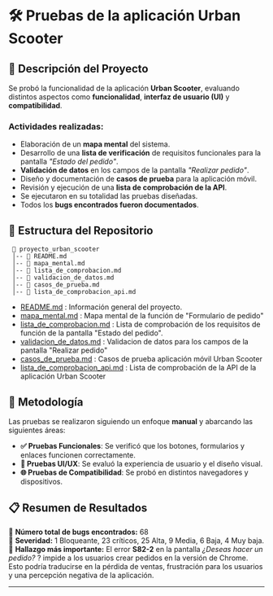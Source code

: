# 🛠 Pruebas de la aplicación Urban Scooter

## 📌 Descripción del Proyecto
Se probó la funcionalidad de la aplicación **Urban Scooter**, evaluando distintos aspectos como **funcionalidad**, **interfaz de usuario (UI)** y **compatibilidad**.

### Actividades realizadas:

- Elaboración de un **mapa mental** del sistema.
- Desarrollo de una **lista de verificación** de requisitos funcionales para la pantalla *"Estado del pedido"*.
- **Validación de datos** en los campos de la pantalla *"Realizar pedido"*.
- Diseño y documentación de **casos de prueba** para la aplicación móvil.
- Revisión y ejecución de una **lista de comprobación de la API**.
- Se ejecutaron en su totalidad las pruebas diseñadas.
- Todos los **bugs encontrados fueron documentados**.

## 📂 Estructura del Repositorio

``` 
 📁 proyecto_urban_scooter  
 │-- 📄 README.md  
 │-- 📄 mapa_mental.md
 │-- 📄 lista_de_comprobacion.md
 │-- 📄 validacion_de_datos.md
 │-- 📄 casos_de_prueba.md
 │-- 📄 lista_de_comprobacion_api.md
 ```

<!--
``` 
 📁 QA_Manual_Web_Testing  
 │-- 📄 README.md  
 │-- 📄 mapa_mental.md
 │-- 📄 lista_de_comprobacion.md
 │-- 📄 validacion_de_datos.md
 │-- 📄 casos_de_prueba.md
 │-- 📄 lista_de_comprobacion_api.md
 │-- 📁 evidencias/
 │   │-- error_login.png
 │   │-- responsive_issue.png
 ```
 -->

- [README.md](https://github.com/paulinaburruel/Plantilla-proyecto/blob/main/README.md) : Información general del proyecto.
- [mapa_mental.md](https://github.com/paulinaburruel/Plantilla-proyecto/blob/main/mapa_mental.md) : Mapa mental de la función de "Formulario de pedido"
- [lista_de_comprobacion.md](https://github.com/paulinaburruel/Plantilla-proyecto/blob/main/lista_de_comprobacion.md) : Lista de comprobación de los requisitos de función de la pantalla "Estado del pedido".
- [validacion_de_datos.md](https://github.com/paulinaburruel/Plantilla-proyecto/blob/main/validacion_de_datos.md) : Validacion de datos para los campos de la pantalla "Realizar pedido" 
- [casos_de_prueba.md](https://github.com/paulinaburruel/Plantilla-proyecto/blob/main/casos_de_prueba.md) : Casos de prueba aplicación móvil Urban Scooter 
- [lista_de_comprobacion_api.md](https://github.com/paulinaburruel/Plantilla-proyecto/blob/main/lista_de_comprobacion_api.md) : Lista de comprobación de la API de la aplicación Urban Scooter
<!-- - 📁 Capturas/: Carpeta con capturas de pantalla de los bugs encontrados. -->

## 🔎 Metodología
Las pruebas se realizaron siguiendo un enfoque **manual** y abarcando las siguientes áreas:
- **✅ Pruebas Funcionales**: Se verificó que los botones, formularios y enlaces funcionen correctamente.
- **🎨 Pruebas UI/UX**: Se evaluó la experiencia de usuario y el diseño visual.
- **🌐 Pruebas de Compatibilidad**: Se probó en distintos navegadores y dispositivos.

## 📋 Resumen de Resultados
🔹 **Número total de bugs encontrados:** 68  
🔹 **Severidad:** 1 Bloqueante, 23 críticos, 25 Alta, 9 Media, 6 Baja, 4 Muy baja.  
🔹 **Hallazgo más importante:** El error **S82-2** en la pantalla *¿Deseas hacer un pedido?* ? impide a los usuarios crear pedidos en la versión de Chrome. Esto podría traducirse en la pérdida de ventas, frustración para los usuarios y una percepción negativa de la aplicación.

<!-- 📄 **Consulta el reporte detallado en [`reporte_pruebas.md`](reporte_pruebas.md)** -->

<!--## 🚀 Cómo Usarlo
1. **Clona este repositorio** en tu máquina local:
   ```bash
   git clone https://github.com/tuusuario/QA_Manual_Web_Testing.git
   ```
2. **Revisa el archivo `reporte_pruebas.md`** para ver el análisis completo.
3. **Explora la carpeta `evidencias/`** para ver imágenes de los errores encontrados.

## 📌 Contribuciones
Si deseas contribuir o replicar este análisis en otro sitio web, ¡eres bienvenido! Puedes abrir un issue o un pull request.-->

---

<!--## 💡 **Este proyecto es una demostración de habilidades de QA Manual.**  
🚀 **Creado por [Tu Nombre].** -->
